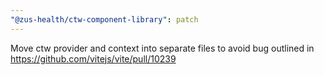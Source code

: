 ```yaml
---
"@zus-health/ctw-component-library": patch
---
```


Move ctw provider and context into separate files to avoid bug outlined in https://github.com/vitejs/vite/pull/10239
